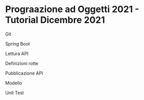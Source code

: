# Prograazione ad Oggetti 2021 - Tutorial Dicembre 2021

Git 

Spring Boot 

Lettura API 

Definizioni rotte 

Pubblicazione API 

Modello 

Unit Test

